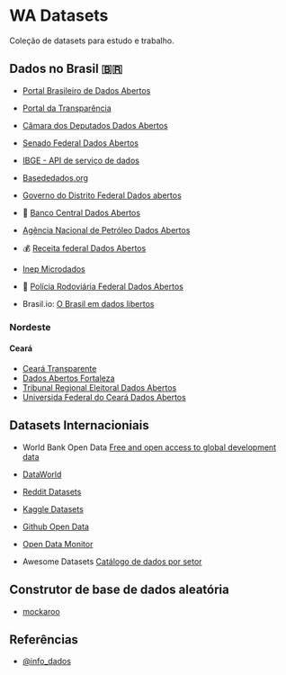 # WA Datasets

Coleção de datasets para estudo e trabalho.

## Dados no Brasil :brazil:

- [Portal Brasileiro de Dados Abertos](https://dados.gov.br/dataset)

- [Portal da Transparência](http://www.portaltransparencia.gov.br/download-de-dados)

- [Câmara dos Deputados Dados Abertos](https://dadosabertos.camara.leg.br/swagger/api.html#staticfile)

- [Senado Federal Dados Abertos](https://www12.senado.leg.br/dados-abertos)

- [IBGE - API de serviço de dados](http://servicodados.ibge.gov.br/api/docs)

- [Basededados.org](https://basedosdados.org/dataset)

- [Governo do Distrito Federal Dados abertos](http://www.dados.df.gov.br/)

- :bank: [Banco Central Dados Abertos](https://dadosabertos.bcb.gov.br/)

- [Agência Nacional de Petróleo Dados Abertos](https://www.gov.br/anp/pt-br/centrais-de-conteudo/dados-abertos/dados-abertos)

- :moneybag: [Receita federal Dados Abertos](https://www.gov.br/receitafederal/pt-br/acesso-a-informacao/dados-abertos)

- [Inep Microdados](https://www.gov.br/inep/pt-br/acesso-a-informacao/dados-abertos/microdados)

- :cop: [Polícia Rodoviária Federal Dados Abertos](https://www.gov.br/inep/pt-br/acesso-a-informacao/dados-abertos/microdados)

- Brasil.io: [O Brasil em dados libertos](https://brasil.io/home/)

### Nordeste

#### Ceará

- [Ceará Transparente](https://cearatransparente.ce.gov.br/portal-da-transparencia/dados-abertos/conjuntos-de-dados?locale=pt-BR&__=__)
- [Dados Abertos Fortaleza](https://dados.fortaleza.ce.gov.br/)
- [Tribunal Regional Eleitoral Dados Abertos](https://www.tre-ce.jus.br/transparencia-e-prestacao-de-contas/dados-abertos)
- [Universida Federal do Ceará Dados Abertos](http://dados.ufc.br/)


## Datasets Internacioniais

- World Bank Open Data [Free and open access to global development data](https://data.worldbank.org/)

- [DataWorld](https://data.world/datasets/download)

- [Reddit Datasets](https://www.reddit.com/r/datasets/)

- [Kaggle Datasets](https://www.kaggle.com/datasets)

- [Github Open Data](https://github.com/datasets/)

- [Open Data Monitor](https://opendatamonitor.eu/frontend/web/index.php?r=dashboard%2Findex)

- Awesome Datasets [Catálogo de dados por setor](https://github.com/awesomedata/awesome-public-datasets)


## Construtor de base de dados aleatória

- [mockaroo](https://www.mockaroo.com/)

## Referências 

- [@info_dados](https://www.instagram.com/info_dados/)
